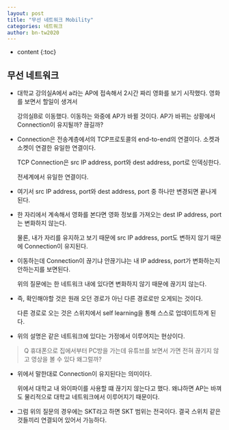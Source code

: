 ```yaml
---
layout: post
title: "무선 네트워크 Mobility"
categories: 네트워크
author: bn-tw2020
---
```

* content
{:toc}


## 무선 네트워크 

* 대학교 강의실A에서 a라는 AP에 접속해서 2시간 짜리 영화를 보기 시작했다. 영화를 보면서 할일이 생겨서

  강의실B로 이동했다. 이동하는 와중에 AP가 바뀔 것이다. AP가 바뀌는 상황에서 Connection이 유지될까? 끊길까?

* Connection은 전송계층에서의 TCP프로토콜의 end-to-end의 연결이다. 소켓과 소켓이 연결한 유일한 연결이다.

  TCP Connection은 src IP address, port와 dest address, port로 인덱싱한다.

  전세계에서 유일한 연결이다.
 
* 여기서 src IP address, port와 dest address, port 중 하나만 변경되면 끝나게 된다.





* 한 자리에서 계속해서 영화를 본다면 영화 정보를 가져오는 dest IP address, port는 변화하지 않는다.

  물론, 내가 자리를 유지하고 보기 때문에 src IP address, port도 변하지 않기 때문에 Connection이 유지된다.

* 이동하는데 Connection이 끊기냐 안끊기냐는 내 IP address, port가 변화하는지 안하는지를 보면된다.

  위의 질문에는 한 네트워크 내에 있다면 변화하지 않기 때문에 끊기지 않는다.

* 즉, 확인해야할 것은 원래 오던 경로가 아닌 다른 경로로만 오게되는 것이다.

  다른 경로로 오는 것은 스위치에서 self learning을 통해 스스로 업데이트하게 된다.

* 위의 설명은 같은 네트워크에 있다는 가정에서 이루어지는 현상이다.


> Q 휴대폰으로 집에서부터 PC방을 가는데 유튜브를 보면서 가면 전혀 끊기지 않고 영상을 볼 수 있다 왜그럴까?

* 위에서 말한대로 Connection이 유지된다는 의미이다.

  위에서 대학교 내 와이파이를 사용할 떄 끊기지 않는다고 했다. 왜냐하면 AP는 바껴도 물리적으로 대학교 네트워크에서 이루어지기 때문이다.

* 그럼 위의 질문의 경우에는 SKT라고 하면 SKT 범위는 전국이다. 결국 스위치 같은 것들끼리 연결되어 있어서 가능하다.



